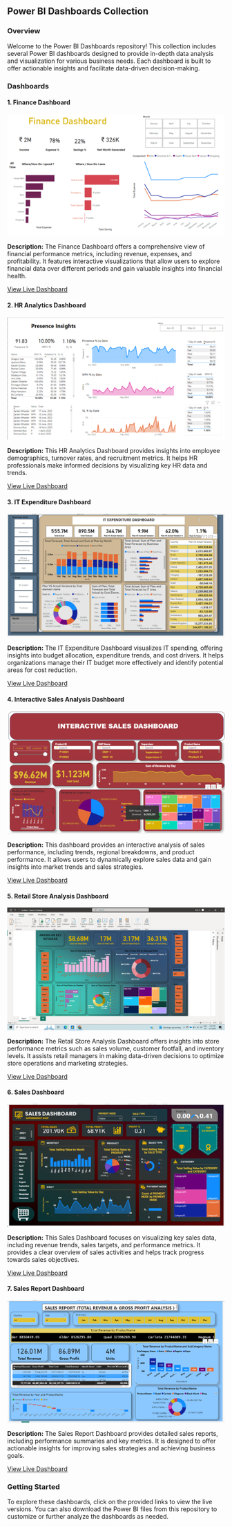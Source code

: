 
## Power BI Dashboards Collection

### Overview

Welcome to the Power BI Dashboards repository! This collection includes several Power BI dashboards designed to provide in-depth data analysis and visualization for various business needs. Each dashboard is built to offer actionable insights and facilitate data-driven decision-making.

### Dashboards

#### 1. Finance Dashboard
![Finance Dashboard](https://github.com/RahulSuregaonkar/Power-Bi/blob/main/Finance%20Dashboard/Dashboard%20pic.png)

**Description:**
The Finance Dashboard offers a comprehensive view of financial performance metrics, including revenue, expenses, and profitability. It features interactive visualizations that allow users to explore financial data over different periods and gain valuable insights into financial health.

[View Live Dashboard](https://github.com/RahulSuregaonkar/Power-Bi/blob/main/Finance%20Dashboard/Dashboard%20pic.png)

#### 2. HR Analytics Dashboard
![HR Analytics Dashboard](https://github.com/RahulSuregaonkar/Power-Bi/blob/main/HR%20Analytics%20Dashboard/HR%20Analytics%20Dashboard%20pic.png)

**Description:**
This HR Analytics Dashboard provides insights into employee demographics, turnover rates, and recruitment metrics. It helps HR professionals make informed decisions by visualizing key HR data and trends.

[View Live Dashboard](https://github.com/RahulSuregaonkar/Power-Bi/blob/main/HR%20Analytics%20Dashboard/HR%20Analytics%20Dashboard%20pic.png)

#### 3. IT Expenditure Dashboard
![IT Expenditure Dashboard](https://github.com/RahulSuregaonkar/Power-Bi/blob/main/IT%20Expenditure%20Dashboard/IT%20Expenditure%20Pic.png)

**Description:**
The IT Expenditure Dashboard visualizes IT spending, offering insights into budget allocation, expenditure trends, and cost drivers. It helps organizations manage their IT budget more effectively and identify potential areas for cost reduction.

[View Live Dashboard](https://github.com/RahulSuregaonkar/Power-Bi/blob/main/IT%20Expenditure%20Dashboard/IT%20Expenditure%20Pic.png)

#### 4. Interactive Sales Analysis Dashboard
![Interactive Sales Analysis Dashboard](https://github.com/RahulSuregaonkar/Power-Bi/blob/main/Interactive%20Sales%20Analysis%20Dashboard/Sales%20Dashboard%20Pic.png)

**Description:**
This dashboard provides an interactive analysis of sales performance, including trends, regional breakdowns, and product performance. It allows users to dynamically explore sales data and gain insights into market trends and sales strategies.

[View Live Dashboard](https://github.com/RahulSuregaonkar/Power-Bi/blob/main/Interactive%20Sales%20Analysis%20Dashboard/Sales%20Dashboard%20Pic.png)

#### 5. Retail Store Analysis Dashboard
![Retail Store Analysis Dashboard](https://github.com/RahulSuregaonkar/Power-Bi/blob/main/Retail%20Store%20Anlaysis%20Dashboard/Dashboard%20Pic.png)

**Description:**
The Retail Store Analysis Dashboard offers insights into store performance metrics such as sales volume, customer footfall, and inventory levels. It assists retail managers in making data-driven decisions to optimize store operations and marketing strategies.

[View Live Dashboard](https://github.com/RahulSuregaonkar/Power-Bi/blob/main/Retail%20Store%20Anlaysis%20Dashboard/Dashboard%20Pic.png)

#### 6. Sales Dashboard
![Sales Dashboard](https://github.com/RahulSuregaonkar/Power-Bi/blob/main/Sales%20Dashboard/Dashboard%20Pic.png)

**Description:**
This Sales Dashboard focuses on visualizing key sales data, including revenue trends, sales targets, and performance metrics. It provides a clear overview of sales activities and helps track progress towards sales objectives.

[View Live Dashboard](https://github.com/RahulSuregaonkar/Power-Bi/blob/main/Sales%20Dashboard/Dashboard%20Pic.png)

#### 7. Sales Report Dashboard
![Sales Report Dashboard](https://github.com/RahulSuregaonkar/Power-Bi/blob/main/Sales%20Report%20Dashboard/Sales%20Report%20Pic.png)

**Description:**
The Sales Report Dashboard provides detailed sales reports, including performance summaries and key metrics. It is designed to offer actionable insights for improving sales strategies and achieving business goals.

[View Live Dashboard](https://github.com/RahulSuregaonkar/Power-Bi/blob/main/Sales%20Report%20Dashboard/Sales%20Report%20Pic.png)

### Getting Started

To explore these dashboards, click on the provided links to view the live versions. You can also download the Power BI files from this repository to customize or further analyze the dashboards as needed.

